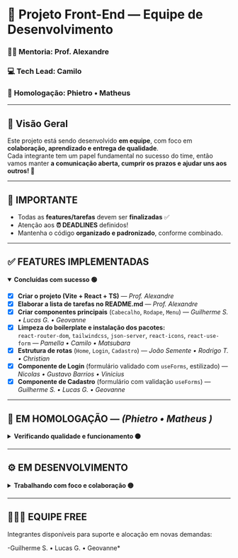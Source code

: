 # 🚀 Projeto Front-End — Equipe de Desenvolvimento

### 👨‍🏫 **Mentoria:** Prof. Alexandre  
### 💻 **Tech Lead:** Camilo  
### 🧩 **Homologação:** Phietro • Matheus 

---

## 🧠 Visão Geral  
Este projeto está sendo desenvolvido **em equipe**, com foco em **colaboração, aprendizado e entrega de qualidade**.  
Cada integrante tem um papel fundamental no sucesso do time, então vamos manter **a comunicação aberta, cumprir os prazos e ajudar uns aos outros! 💪**

---

## 📅 **IMPORTANTE**
- Todas as **features/tarefas** devem ser **finalizadas** ✅  
- Atenção aos **⏰ DEADLINES** definidos!  
- Mantenha o código **organizado e padronizado**, conforme combinado.

---

## ✅ **FEATURES IMPLEMENTADAS**

<details open>
<summary><b>Concluídas com sucesso 🟢</b></summary>

- [x] **Criar o projeto (Vite + React + TS)** — *Prof. Alexandre*  
- [x] **Elaborar a lista de tarefas no README.md** — *Prof. Alexandre*  
- [x] **Criar componentes principais** (`Cabecalho`, `Rodape`, `Menu`) — *Guilherme S. • Lucas G. • Geovanne*  
- [x] **Limpeza do boilerplate e instalação dos pacotes:**  
  `react-router-dom`, `tailwindcss`, `json-server`, `react-icons`, `react-use-form` — *Pamella • Camilo • Matsubara*  
- [x] **Estrutura de rotas** (`Home`, `Login`, `Cadastro`) — *João Semente • Rodrigo T. • Christian*  
- [x] **Componente de Login** (formulário validado com `useForms`, estilizado) — *Nicolas • Gustavo Barrios • Vinicius*  
- [X] **Componente de Cadastro** (formulário com validação `useForms`) — *Guilherme S. • Lucas G. • Geovanne*  

</details>

---

## 🧪 **EM HOMOLOGAÇÃO** — *(Phietro • Matheus )*

<details>
<summary><b>Verificando qualidade e funcionamento 🟠</b></summary>

- [ ] **API com json-server**  
  Criar `db.json` + endpoint `/usuarios` com dados:  
  `[id, nome, nomeUser, email, avatar]` — *Cleidy • Yuri • Vendrameto • Rafael*  
  ⏰ **Deadline:** 22:40  

</details>

---

## ⚙️ **EM DESENVOLVIMENTO**

<details>
<summary><b>Trabalhando com foco e colaboração 🟡</b></summary>

- [ ] **Global.css** — *Guilherme S. • Lucas G. • Geovanne*  
- [ ] **Home dinâmica:** sistema de notícias com API pública (ex: UOL, TERRA, MSN) — *Pamella • Camilo • Matsubara*  
- [ ] **Cabeçalho com base em referência visual (asserts)** — *Wiclif • Gabriel Ambrosio • Paulo*  
- [ ] **Produtos no `db.json`** — *Nicolas • Gustavo Barrios • Vinicius*
- [ ] **Página de produtos:** exibir lista + incrementar carrinho ao clicar em “Comprar” — *Cleidy • Yuri • Vendrameto • Rafael* 
- [ ] **Pop de cadastro:** Exibir as funções para entrar com o usuario, utilizando de refêrencia a imagem de cadastro refêrencia — *João Vitor Santana • Felipe Ribeiro * 
- [ ] **App:** Criar as rotas no app, para navegar pelo site — *João Semente • Rodrigo T. • Christian* 
- [ ] **Patrocinadores:** Criar uma lista de alguns patrocinadores que temos e colocar no site, utilize de referência a imagem de patrocinadores — *Guilherme S. • Lucas G. • Geovanne*


</details>

---

## 🧑‍🤝‍🧑 **EQUIPE FREE**
Integrantes disponíveis para suporte e alocação em novas demandas:  

-Guilherme S. • Lucas G. • Geovanne*  
